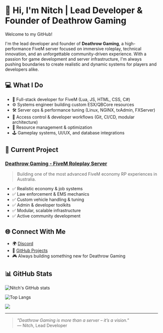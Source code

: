 # 👋 Hi, I'm Nitch | Lead Developer & Founder of Deathrow Gaming

Welcome to my GitHub!

I'm the lead developer and founder of **Deathrow Gaming**, a high-performance FiveM server focused on immersive roleplay, technical innovation, and an unforgettable community-driven experience. With a passion for game development and server infrastructure, I'm always pushing boundaries to create realistic and dynamic systems for players and developers alike.

## 💻 What I Do

- 🧠 Full-stack developer for FiveM (Lua, JS, HTML, CSS, C#)
- ⚙️ Systems engineer building custom ESX/QBCore resources
- 🛠️ Server ops & performance tuning (Linux, NGINX, txAdmin, FXServer)
- 🔐 Access control & developer workflows (Git, CI/CD, modular architecture)
- 🧩 Resource management & optimization
- 🕹️ Gameplay systems, UI/UX, and database integrations

## 🚧 Current Project

### [Deathrow Gaming - FiveM Roleplay Server](https://github.com/deathrowgaming)
> Building one of the most advanced FiveM economy RP experiences in Australia.

- ✅ Realistic economy & job systems  
- ✅ Law enforcement & EMS mechanics  
- ✅ Custom vehicle handling & tuning  
- ✅ Admin & developer toolkits  
- ✅ Modular, scalable infrastructure  
- ✅ Active community development

## 🌐 Connect With Me

- 🌍 [Discord](https://discord.gg/z5srErSr9V)
- 🧠 [GitHub Projects](https://github.com/NitchgamingStudios?tab=repositories)
- 🎮 Always building something new for Deathrow Gaming

## 📊 GitHub Stats
![Nitch's GitHub stats](https://github-readme-stats-nitchgamingstudios-projects.vercel.app/api?username=NitchgamingStudios&show_icons=true&theme=tokyonight&count_private=true)

![Top Langs](https://github-readme-stats-nitchgamingstudios-projects.vercel.app/api/top-langs/?username=NitchgamingStudios&show_icons=true&theme=tokyonight&count_private=true&layout=compact)

[![](https://visitcount.itsvg.in/api?id=NitchgamingStudios&label=Profile%20Views&color=0&icon=2&pretty=false)](https://visitcount.itsvg.in)

---

> _"Deathrow Gaming is more than a server – it’s a vision."_  
— Nitch, Lead Developer
